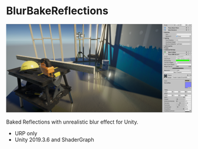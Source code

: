 # BlurBakeReflections
![cover](Previews/2020-04-02_13-07-00.png)  
  
  
Baked Reflections with unrealistic blur effect for Unity.  
  
- URP only
- Unity 2019.3.6 and ShaderGraph

